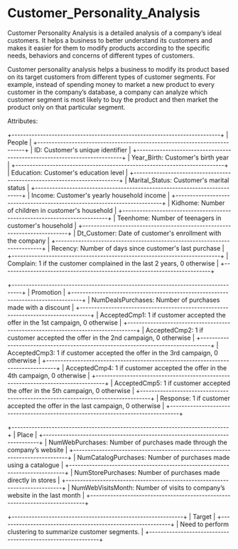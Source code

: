# Customer_Personality_Analysis

Customer Personality Analysis is a detailed analysis of a company’s ideal customers. It helps a business to better understand its customers and makes it easier for them to modify products according to the specific needs, behaviors and concerns of different types of customers.

Customer personality analysis helps a business to modify its product based on its target customers from different types of customer segments. For example, instead of spending money to market a new product to every customer in the company’s database, a company can analyze which customer segment is most likely to buy the product and then market the product only on that particular segment.


Attributes:

+-------------------------------------------------------------------------+
| People                                                                  |
+-------------------------------------------------------------------------+
| ID: Customer's unique identifier                                        |
+-------------------------------------------------------------------------+
| Year_Birth: Customer's birth year                                       |
+-------------------------------------------------------------------------+
| Education: Customer's education level                                   |
+-------------------------------------------------------------------------+
| Marital_Status: Customer's marital status                               |
+-------------------------------------------------------------------------+
| Income: Customer's yearly household income                              |
+-------------------------------------------------------------------------+
| Kidhome: Number of children in customer's household                     |
+-------------------------------------------------------------------------+
| Teenhome: Number of teenagers in customer's household                   |
+-------------------------------------------------------------------------+
| Dt_Customer: Date of customer's enrollment with the company             |
+-------------------------------------------------------------------------+
| Recency: Number of days since customer's last purchase                  |
+-------------------------------------------------------------------------+
| Complain: 1 if the customer complained in the last 2 years, 0 otherwise |
+-------------------------------------------------------------------------+




+---------------------------------------------------------------------------------+
| Promotion                                                                       |
+---------------------------------------------------------------------------------+
| NumDealsPurchases: Number of purchases made with a discount                     |
+---------------------------------------------------------------------------------+
| AcceptedCmp1: 1 if customer accepted the offer in the 1st campaign, 0 otherwise |
+---------------------------------------------------------------------------------+
| AcceptedCmp2: 1 if customer accepted the offer in the 2nd campaign, 0 otherwise |
+---------------------------------------------------------------------------------+
| AcceptedCmp3: 1 if customer accepted the offer in the 3rd campaign, 0 otherwise |
+---------------------------------------------------------------------------------+
| AcceptedCmp4: 1 if customer accepted the offer in the 4th campaign, 0 otherwise |
+---------------------------------------------------------------------------------+
| AcceptedCmp5: 1 if customer accepted the offer in the 5th campaign, 0 otherwise |
+---------------------------------------------------------------------------------+
| Response: 1 if customer accepted the offer in the last campaign, 0 otherwise    |
+---------------------------------------------------------------------------------+

+----------------------------------------------------------------------------+
| Place                                                                      |
+----------------------------------------------------------------------------+
| NumWebPurchases: Number of purchases made through the company’s website    |
+----------------------------------------------------------------------------+
| NumCatalogPurchases: Number of purchases made using a catalogue            |
+----------------------------------------------------------------------------+
| NumStorePurchases: Number of purchases made directly in stores             |
+----------------------------------------------------------------------------+
| NumWebVisitsMonth: Number of visits to company’s website in the last month |
+----------------------------------------------------------------------------+

+------------------------------------------------------------+
| Target                                                     |
+------------------------------------------------------------+
| Need to perform clustering to summarize customer segments. |
+------------------------------------------------------------+
